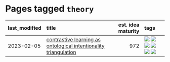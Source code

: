 # Pages tagged `theory`

|last_modified|title|est. idea maturity|tags
|:---|:---|---:|:---|
|2023-02-05|[contrastive learning as ontological intentionality triangulation](../contrastive_learning_as_ontological_intentionality_triangulation.md)|972|[![](https://img.shields.io/badge/tag-meta-4db4d2)](../tags/meta.md) [![](https://img.shields.io/badge/tag-philosophy-35d420)](../tags/philosophy.md) [![](https://img.shields.io/badge/tag-semiotics-32d44f)](../tags/semiotics.md) [![](https://img.shields.io/badge/tag-synesthesia-fe4dc)](../tags/synesthesia.md) [![](https://img.shields.io/badge/tag-theory-d5ffe)](../tags/theory.md) [![](https://img.shields.io/badge/tag-wip-ebbec3)](../tags/wip.md)|